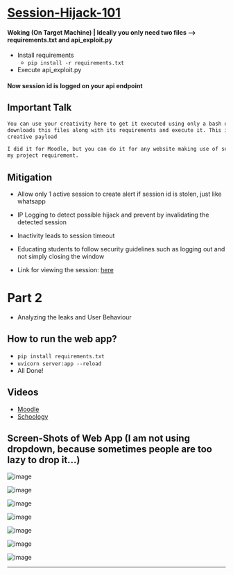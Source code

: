 # [Session-Hijack-101](https://www.youtube.com/watch?v=AhYOtVVSKfo)

#### Woking (On Target Machine) | Ideally you only need two files --> requirements.txt and api_exploit.py
- Install requirements
    - `pip install -r requirements.txt`
- Execute api_exploit.py

#### Now session id is logged on your api endpoint


## Important Talk
```txt
You can use your creativity here to get it executed using only a bash or bat script, or attach it in your python project that
downloads this files along with its requirements and execute it. This is left to the hacker on how he may exploit this with his/her
creative payload
```
```txt
I did it for Moodle, but you can do it for any website making use of session id and poor security too. This is a targeted poc as per
my project requirement.
```

## Mitigation
- Allow only 1 active session to create alert if session id is stolen, just like whatsapp
- IP Logging to detect possible hijack and prevent by invalidating the detected session
- Inactivity leads to session timeout
- Educating students to follow security guidelines such as logging out and not simply closing the window


- Link for viewing the session: [here](https://sessionhijack.herokuapp.com/moodle)

# Part 2
- Analyzing the leaks and User Behaviour

## How to run the web app?
- `pip install requirements.txt`
- `uvicorn server:app --reload`
- All Done!

## Videos
- [Moodle](https://www.youtube.com/watch?v=AhYOtVVSKfo)
- [Schoology](https://www.youtube.com/watch?v=IyMPlgPhxW4)

## Screen-Shots of Web App (I am not using dropdown, because sometimes people are too lazy to drop it...)

![image](https://user-images.githubusercontent.com/41824020/96888692-847de500-14a3-11eb-9c98-827eed0742c8.png)

![image](https://user-images.githubusercontent.com/41824020/96888772-98294b80-14a3-11eb-9fab-12ee2fbcaa3c.png)

![image](https://user-images.githubusercontent.com/41824020/96888833-a8d9c180-14a3-11eb-88a6-ac00166b7754.png)

![image](https://user-images.githubusercontent.com/41824020/96888975-c7d85380-14a3-11eb-8272-7ee60f7e684c.png)

![image](https://user-images.githubusercontent.com/41824020/96889081-e0486e00-14a3-11eb-9933-9c99e4423306.png)

![image](https://user-images.githubusercontent.com/41824020/96889374-29002700-14a4-11eb-9063-0f6e9bc4dfa8.png)

![image](https://user-images.githubusercontent.com/41824020/96889520-4c2ad680-14a4-11eb-9cba-58c69fb978c4.png)

-------------------------------------------------------------------------------------------------------------
